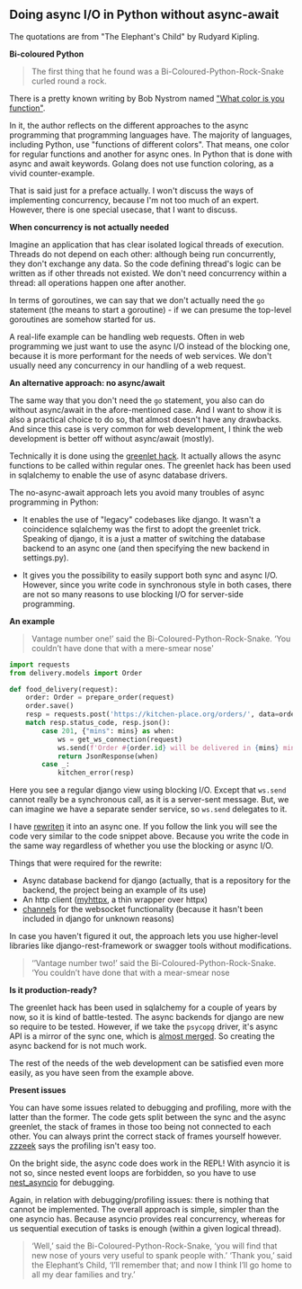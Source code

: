 ## Doing async I/O in Python without async-await

The quotations are from "The Elephant's Child" by Rudyard Kipling.

**Bi-coloured Python**

>The first thing that he found was a Bi-Coloured-Python-Rock-Snake curled round a rock.

There is a pretty known writing by Bob Nystrom named
["What color is you function"](https://journal.stuffwithstuff.com/2015/02/01/what-color-is-your-function/).

In it, the author reflects on the different approaches to the async programming that programming languages have.
The majority of languages, including Python, use "functions of different colors".
That means, one color for regular functions and another for async ones. In Python that is done with async and await keywords.
Golang does not use function coloring, as a vivid counter-example.

That is said just for a preface actually.
I won't discuss the ways of implementing concurrency, because I'm not too much of an expert.
However, there is one special usecase, that I want to discuss.

**When concurrency is not actually needed**

Imagine an application that has clear isolated logical threads of execution.
Threads do not depend on each other: although being run concurrently, they don't exchange any data.
So the code defining thread's logic can be written as if other threads not existed.
 We don't need concurrency within a thread: all operations happen one after another.

 In terms of goroutines, we can say that we don't actually need the `go` statement (the means to start a goroutine) - if
 we can presume the top-level goroutines are somehow started for us.

 A real-life example can be handling web requests. Often  in web programming we just want to use the async I/O instead of the blocking
 one, because it is more performant for the needs of web services. We don't usually need any concurrency in our handling
 of a web request.

 **An alternative approach: no async/await**

The same way that you don't need the `go` statement, you also can do without async/await in the afore-mentioned case.
And I want to show it is also a practical choice to do so, that almost doesn't have any drawbacks.
And since this case is very common for web development, I think the web
development is better off without async/await (mostly).

Technically it is done using the [greenlet hack](https://github.com/Bi-Coloured-Python-Rock-Snake/greenhack).
It actually allows the async functions to be called within regular ones.
The greenlet hack has been used in sqlalchemy to enable the use of async database drivers.

The no-async-await approach lets you avoid many troubles of async programming in Python:

- It enables the use of "legacy" codebases like django. It wasn't a coincidence sqlalchemy was the first to adopt the greenlet trick. Speaking of django, it is a just a matter of switching the database backend to an async one (and then specifying the new backend in settings.py).

- It gives you the possibility to easily support both sync and async I/O. However,
  since you write code in synchronous style in both cases, there are not so many reasons to use blocking I/O for server-side programming.

**An example**

>Vantage number one!’ said the Bi-Coloured-Python-Rock-Snake. ‘You couldn’t have done that with a mere-smear nose'

```python
import requests
from delivery.models import Order

def food_delivery(request):
    order: Order = prepare_order(request)
    order.save()
    resp = requests.post('https://kitchen-place.org/orders/', data=order.as_dict())
    match resp.status_code, resp.json():
        case 201, {"mins": mins} as when:
            ws = get_ws_connection(request)
            ws.send(f'Order #{order.id} will be delivered in {mins} minutes.')
            return JsonResponse(when)
        case _:
            kitchen_error(resp)
```
Here you see a regular django view using blocking I/O.
Except that `ws.send` cannot really be a synchronous call,
as it is a server-sent message. But, we can imagine we have a separate sender service, so `ws.send` delegates to it.

I have [rewriten](https://github.com/Bi-Coloured-Python-Rock-Snake/pgbackend/blob/main/kitchen/views.py) it into an async one. If you follow the link you will see the code very similar to the code snippet above. Because you write the code in the same way regardless of whether you use the blocking or async I/O.

Things that were required for the rewrite:

- Async database backend for django (actually, that is a repository for the backend, the project being an example of its use)
- An http client ([myhttpx](https://github.com/Bi-Coloured-Python-Rock-Snake/pgbackend/blob/main/myhttpx.py), a thin wrapper over httpx)
- [channels](https://channels.readthedocs.io/en/stable/) for the websocket functionality (because it hasn't been included in django for unknown reasons)

In case you haven't figured it out, the approach lets you use higher-level libraries like
django-rest-framework or swagger tools without modifications.

>‘’Vantage number two!’ said the Bi-Coloured-Python-Rock-Snake. ‘You couldn’t have done that with a mear-smear nose

**Is it production-ready?**

The greenlet hack has been used in sqlalchemy for a couple of years by now, so it is kind of battle-tested. The async backends for django are new so require to be tested. However, if we take the `psycopg` driver, it's async API is a mirror of the sync one, which is [almost merged](https://github.com/django/django/pull/15687). So creating the async backend for is not much work.

The rest of the needs of the web development can be satisfied even more easily, as you have seen from the example above.

**Present issues**

You can have some issues related to debugging and profiling, more with the latter than the former.
The code gets split between the sync and the async greenlet, the stack of frames in those too being not connected to each other. You can always print the correct stack of frames yourself however. [zzzeek](https://github.com/zzzeek) says the profiling isn't easy too.

On the bright side, the async code does work in the REPL! With asyncio it is not so, since nested event loops are forbidden, so you have to use [nest_asyncio](https://github.com/erdewit/nest_asyncio) for debugging.

Again, in relation with debugging/profiling issues: there is nothing that cannot be implemented. The overall approach is simple, simpler than the one asyncio has. Because asyncio provides real concurrency, whereas for us sequential execution of tasks is enough (within a given logical thread).

> ‘Well,’ said the Bi-Coloured-Python-Rock-Snake, ‘you will find that new nose of yours very useful to spank people with.’
> ‘Thank you,’ said the Elephant’s Child, ‘I’ll remember that; and now I think I’ll go home to all my dear families and try.’